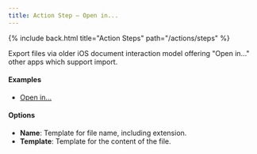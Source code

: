 ```yaml
---
title: Action Step – Open in...
---
```


{% include back.html title="Action Steps" path="/actions/steps" %}

Export files via older iOS document interaction model offering "Open in..." other apps which support import.

#### Examples

- [Open in...](https://actions.getdrafts.com/a/1IZ)

#### Options

- **Name**: Template for file name, including extension.
- **Template**: Template for the content of the file.
